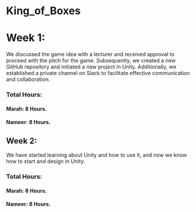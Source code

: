 # King_of_Boxes

# Week 1:
We discussed the game idea with a lecturer and received approval to proceed with the pitch for the game. Subsequently, we created a new GitHub repository and initiated a new project in Unity. Additionally, we established a private channel on Slack to facilitate effective communication and collaboration.

### Total Hours:
#### Marah: 8 Hours.
#### Nameer: 8 Hours.

## Week 2:
We have started learning about Unity and how to use it, and now we know how to start and design in Unity.
### Total Hours:
#### Marah: 8 Hours.
#### Nameer: 8 Hours.